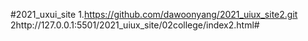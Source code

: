 #2021_uxui_site
1.https://github.com/dawoonyang/2021_uiux_site2.git
2http://127.0.0.1:5501/2021_uiux_site/02college/index2.html#

